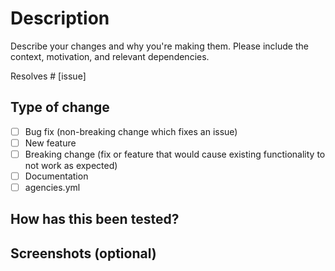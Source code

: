 # Description

Describe your changes and why you're making them. Please include the context, motivation, and relevant dependencies.

Resolves # [issue]

## Type of change

- [ ] Bug fix (non-breaking change which fixes an issue)
- [ ] New feature
- [ ] Breaking change (fix or feature that would cause existing functionality to not work as expected)
- [ ] Documentation
- [ ] agencies.yml

## How has this been tested?

## Screenshots (optional)

